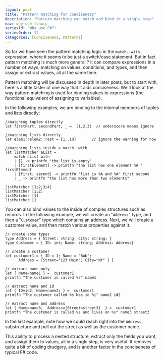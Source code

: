 ```yaml
---
layout: post
title: "Pattern matching for conciseness"
description: "Pattern matching can match and bind in a single step"
nav: why-use-fsharp
seriesId: "Why use F#?"
seriesOrder: 12
categories: [Conciseness, Patterns]
---
```


So far we have seen the pattern matching logic in the `match..with` expression, where it seems to be just a switch/case statement. But in fact pattern matching is much more general ? it can compare expressions in a number of ways, matching on values, conditions, and types, and then assign or extract values, all at the same time.

Pattern matching will be discussed in depth in later posts, but to start with, here is a little taster of one way that it aids conciseness. 
We'll look at the way pattern matching is used for binding values to expressions (the functional equivalent of assigning to variables). 

In the following examples, we are binding to the internal members of tuples and lists directly:

```
//matching tuples directly
let firstPart, secondPart, _ =  (1,2,3)  // underscore means ignore

//matching lists directly
let elem1::elem2::rest = [1..10]       // ignore the warning for now

//matching lists inside a match..with
let listMatcher aList = 
    match aList with
    | [] -> printfn "the list is empty" 
    | [firstElement] -> printfn "the list has one element %A " firstElement 
    | [first; second] -> printfn "list is %A and %A" first second 
    | _ -> printfn "the list has more than two elements"

listMatcher [1;2;3;4]
listMatcher [1;2]
listMatcher [1]
listMatcher []
```

You can also bind values to the inside of complex structures such as records. In the following example, we will create an "`Address`" type, and then a "`Customer`" type which contains an address. Next, we will create a customer value, and then match various properties against it. 

```
// create some types
type Address = { Street: string; City: string; }   
type Customer = { ID: int; Name: string; Address: Address}   

// create a customer 
let customer1 = { ID = 1; Name = "Bob"; 
      Address = {Street="123 Main"; City="NY" } }     

// extract name only
let { Name=name1 } =  customer1 
printfn "The customer is called %s" name1

// extract name and id 
let { ID=id2; Name=name2; } =  customer1 
printfn "The customer called %s has id %i" name2 id2

// extract name and address
let { Name=name3;  Address={Street=street3}  } =  customer1   
printfn "The customer is called %s and lives on %s" name3 street3
```

In the last example, note how we could reach right into the `Address` substructure and pull out the street as well as the customer name.  

This ability to process a nested structure, extract only the fields you want, and assign them to values, all in a single step, is very useful.  It removes quite a bit of coding drudgery, and is another factor in the conciseness of typical F# code.
